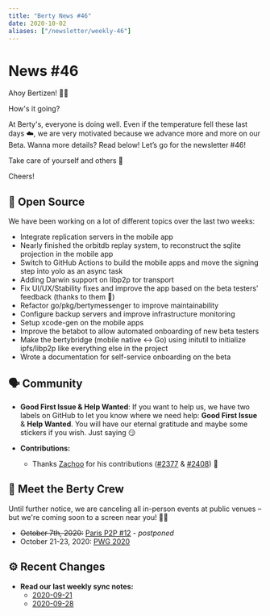 ```yaml
---
title: "Berty News #46"
date: 2020-10-02
aliases: ["/newsletter/weekly-46"]
---
```



# News #46

Ahoy Bertizen! 🏴‍☠️

How's it going?

At Berty's, everyone is doing well. Even if the temperature fell these last days ☁️, we are very motivated because we advance more and more on our Beta. Wanna more details? Read below! Let’s go for the newsletter #46!

Take care of yourself and others 🧡

Cheers!

## 🚀 Open Source

We have been working on a lot of different topics over the last two weeks: 
* Integrate replication servers in the mobile app
* Nearly finished the orbitdb replay system, to reconstruct the sqlite projection in the mobile app
* Switch to GitHub Actions to build the mobile apps and move the signing step into yolo as an async task
* Adding Darwin support on libp2p tor transport
* Fix UI/UX/Stability fixes and improve the app based on the beta testers' feedback (thanks to them 🙏)
* Refactor go/pkg/bertymessenger to improve maintainability
* Configure backup servers and improve infrastructure monitoring
* Setup xcode-gen on the mobile apps
* Improve the betabot to allow automated onboarding of new beta testers
* Make the bertybridge (mobile native <-> Go) using initutil to initialize ipfs/libp2p like everything else in the project
* Wrote a documentation for self-service onboarding on the beta

## 🗣️ Community

* **Good First Issue & Help Wanted**: If you want to help us, we have two labels on GitHub to let you know where we need help: **Good First Issue** & **Help Wanted**. You will have our eternal gratitude and maybe some stickers if you wish. Just saying 😏

* **Contributions:**
    * Thanks [Zachoo](https://github.com/zachoooo) for his contributions ([#2377](https://github.com/berty/berty/pull/2377) & [#2408](https://github.com/berty/berty/pull/2408)) 🙏

## 🎉 Meet the Berty Crew

Until further notice, we are canceling all in-person events at public venues – but we're coming soon to a screen near you! 🚧🚧

* ~~October 7th, 2020:~~ [Paris P2P #12](https://p2p.paris/en/event/monthly-12/) - *postponed*
* October 21-23, 2020: [PWG 2020](https://www.planetiers.com/worldgathering/)

## ⚙️ Recent Changes

* **Read our last weekly sync notes:**
    * [2020-09-21](https://github.com/berty/community/blob/master/meeting-notes/2020/Q3/2020-09-21--staff-team-weekly-sync.md)
    * [2020-09-28](https://github.com/berty/community/blob/master/meeting-notes/2020/Q3/2020-09-28--staff-team-weekly-sync.md)

